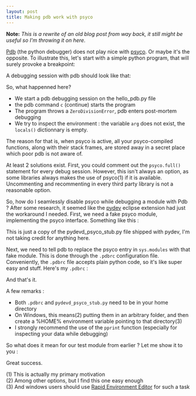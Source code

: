 ```yaml
--- 
layout: post 
title: Making pdb work with psyco 
---
```


**Note:** *This is a rewrite of an old blog post from way back, it
  still might be useful so I'm throwing it on here.*

[Pdb](http://docs.python.org/library/pdb.html) (the python debugger)
does not play nice with [psyco](http://psyco.sourceforge.net/). Or maybe it's
the opposite. 
To illustrate this, 
let's start with a simple python program, that will surely provoke a
breakpoint:

<script src="http://gist.github.com/575083.js?file=hello_pdb.py"></script>

A debugging session with pdb should look like that:

<script src="http://gist.github.com/575099.js?file=pdb_psyco_session"></script>

So, what happenned here?
* We start a pdb debugging session on the hello_pdb.py file
* the pdb command `c` (continue) starts the program
* The program throws a `ZeroDivisionError`, pdb enters post-mortem
   debugging
* We try to inspect the environment : the variable `arg` does not exist,
   the `locals()` dictionnary is empty.

The reason for that is, when psyco is active, all your
psyco-compiled functions, along with their stack frames, are stored away in a secret place which poor
pdb is not aware of.

At least 2 solutions exist. First, you could comment out the `psyco.full()`
statement for every debug session. However, this isn't always an
option, as some libraries always makes the use of psyco(1) if it is
available. Uncommenting and recommenting in every third party library
is not a reasonable option.

So, how do I seamlessly disable psyco while debugging a module with
Pdb ? After some research, it seemed like the
[pydev](http://pydev.sourceforge.net) eclipse extension had just the
workaround I needed. First, we need a fake psyco module, implementing
the psyco interface. Something like this :

<script src="http://gist.github.com/575112.js?file=pdb_psyco_stub.py"></script></div>

This is just a copy of the pydevd_psyco_stub.py file shipped with
pydev, I'm not taking credit for anything here.

Next, we need to tell pdb to replace the psyco entry in `sys.modules`
with that fake module. This is done through the `.pdbrc` configuration
file. Conveniently, the `.pdbrc` file accepts plain python code, so it's
like super easy and stuff.  Here's my `.pdbrc` :

<script src="http://gist.github.com/575176.js?file=dotpdbrc"></script>


And that's it.

A few remarks :
* Both `.pdbrc` and `pydevd_psyco_stub.py` need to be in your home directory
* On Windows, this means(2) putting them in an arbitrary folder, and
  then create a %HOME% environment variable pointing to that
  directory(3)
* I strongly recommend the use of the `pprint` function (especially for
  inspecting your data while debugging)


So what does it mean for our test module from earlier ? Let me show it
to you :

<script src="http://gist.github.com/575180.js?file=pdb_psyco_stub_session"></script>

Great success.




(1) This is actually my primary motivation  
(2) Among other options, but I find this one easy enough  
(3) And windows users should use [Rapid Environment Editor](http://www.rapidee.com/en/about) for such a task  


